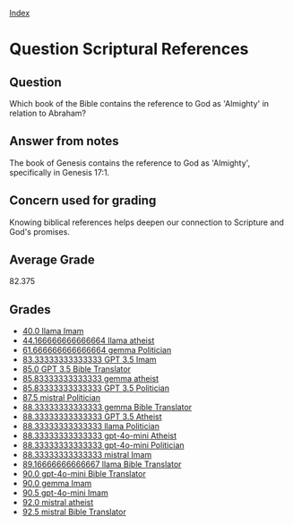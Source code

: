 
[Index](../../index.md)
# Question Scriptural References
## Question
Which book of the Bible contains the reference to God as 'Almighty' in relation to Abraham?

## Answer from notes
The book of Genesis contains the reference to God as 'Almighty', specifically in Genesis 17:1.

## Concern used for grading
Knowing biblical references helps deepen our connection to Scripture and God's promises.

## Average Grade
82.375

## Grades
 * [40.0 llama Imam](../answers/llama_Imam/Scriptural_References.md)
 * [44.166666666666664 llama atheist](../answers/llama_atheist/Scriptural_References.md)
 * [61.666666666666664 gemma Politician](../answers/gemma_Politician/Scriptural_References.md)
 * [83.33333333333333 GPT 3.5 Imam](../answers/GPT_3.5_Imam/Scriptural_References.md)
 * [85.0 GPT 3.5 Bible Translator](../answers/GPT_3.5_Bible_Translator/Scriptural_References.md)
 * [85.83333333333333 gemma atheist](../answers/gemma_atheist/Scriptural_References.md)
 * [85.83333333333333 GPT 3.5 Politician](../answers/GPT_3.5_Politician/Scriptural_References.md)
 * [87.5 mistral Politician](../answers/mistral_Politician/Scriptural_References.md)
 * [88.33333333333333 gemma Bible Translator](../answers/gemma_Bible_Translator/Scriptural_References.md)
 * [88.33333333333333 GPT 3.5 Atheist](../answers/GPT_3.5_Atheist/Scriptural_References.md)
 * [88.33333333333333 llama Politician](../answers/llama_Politician/Scriptural_References.md)
 * [88.33333333333333 gpt-4o-mini Atheist](../answers/gpt-4o-mini_Atheist/Scriptural_References.md)
 * [88.33333333333333 gpt-4o-mini Politician](../answers/gpt-4o-mini_Politician/Scriptural_References.md)
 * [88.33333333333333 mistral Imam](../answers/mistral_Imam/Scriptural_References.md)
 * [89.16666666666667 llama Bible Translator](../answers/llama_Bible_Translator/Scriptural_References.md)
 * [90.0 gpt-4o-mini Bible Translator](../answers/gpt-4o-mini_Bible_Translator/Scriptural_References.md)
 * [90.0 gemma Imam](../answers/gemma_Imam/Scriptural_References.md)
 * [90.5 gpt-4o-mini Imam](../answers/gpt-4o-mini_Imam/Scriptural_References.md)
 * [92.0 mistral atheist](../answers/mistral_atheist/Scriptural_References.md)
 * [92.5 mistral Bible Translator](../answers/mistral_Bible_Translator/Scriptural_References.md)
